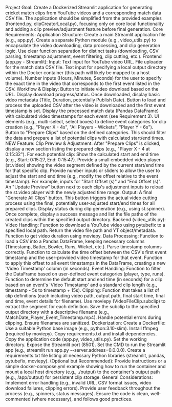 Project Goal: Create a Dockerized Streamlit application for generating cricket match clips from YouTube videos and a corresponding match data CSV file. The application should be simplified from the provided examples (frontend.py, clipCreatorLocal.py), focusing only on core local functionality and adding a clip preview/adjustment feature before final generation.
Core Requirements:
Application Structure:
Create a main Streamlit application file (e.g., app.py).
Create a separate Python module (e.g., video_utils.py) to encapsulate the video downloading, data processing, and clip generation logic.
Use clear function separation for distinct tasks (downloading, CSV parsing, timestamp adjustment, event filtering, clip cutting, etc.).
Frontend (app.py - Streamlit):
Input:
Text input for YouTube video URL.
File uploader for the match data CSV file.
Text input for specifying a local output directory within the Docker container (this path will likely be mapped to a host volume).
Number inputs (Hours, Minutes, Seconds) for the user to specify the exact time in the video that corresponds to the first event listed in the CSV.
Workflow & Display:
Button to initiate video download based on the URL. Display download progress/status.
Once downloaded, display basic video metadata (Title, Duration, potentially Publish Date).
Button to load and process the uploaded CSV after the video is downloaded and the first event timestamp is set.
Display the processed match data (Pandas DataFrame) with calculated video timestamps for each event (see Requirement 3).
UI elements (e.g., multi-select, select boxes) to define event categories for clip creation (e.g., "Player X - 4s", "All Players - Wickets", "Player Y - 6s").
Button to "Prepare Clips" based on the defined categories. This should filter the data and prepare a list of potential clips with calculated start/end times.
NEW Feature: Clip Preview & Adjustment:
After "Prepare Clips" is clicked, display a new section listing the prepared clips (e.g., "Player X - 4 at 0:15:32").
For each potential clip:
Show the calculated start and end time (e.g., Start: 0:15:27, End: 0:15:47).
Provide a small embedded video player (st.video) showing the video segment defined by the current start/end time for that specific clip.
Provide number inputs or sliders to allow the user to adjust the start and end time (e.g., modify the offset relative to the event timestamp). For example, inputs for "Start Offset (s)" and "End Offset (s)".
An "Update Preview" button next to each clip's adjustment inputs to reload the st.video player with the newly adjusted time range.
Output:
A final "Generate All Clips" button. This button triggers the actual video cutting process using the final, potentially user-adjusted start/end times for all prepared clips.
Display status during clip generation (e.g., using st.spinner).
Once complete, display a success message and list the file paths of the created clips within the specified output directory.
Backend (video_utils.py):
Video Handling:
Function to download a YouTube video using pytubefix to a specified local path. Return the video file path and YT object/metadata.
Function to get video duration using moviepy.
Data Processing:
Function to load a CSV into a Pandas DataFrame, keeping necessary columns (Timestamp, Batter, Bowler, Runs, Wicket, etc.). Parse timestamp columns correctly.
Function to calculate the time offset between the CSV's first event timestamp and the user-provided video timestamp for that event.
Function to apply this offset to all event timestamps in the DataFrame, creating a new 'Video Timestamp' column (in seconds).
Event Handling:
Function to filter the DataFrame based on user-defined event categories (player, type, runs).
Function to determine the default start and end time (in seconds) for a clip based on an event's 'Video Timestamp' and a standard clip length (e.g., timestamp - 5s to timestamp + 15s).
Clipping:
Function that takes a list of clip definitions (each including video path, output path, final start time, final end time, event details for filename).
Use moviepy (VideoFileClip.subclip) to extract the segment for each definition.
Save the subclip to the specified output directory with a descriptive filename (e.g., MatchDate_Player_Event_Timestamp.mp4). Handle potential errors during clipping. Ensure filenames are sanitized.
Dockerization:
Create a Dockerfile:
Use a suitable Python base image (e.g., python:3.10-slim).
Install ffmpeg (required by moviepy).
Copy requirements.txt and install dependencies.
Copy the application code (app.py, video_utils.py).
Set the working directory.
Expose the Streamlit port (8501).
Set the CMD to run the Streamlit app (e.g., streamlit run app.py --server.address=0.0.0.0).
Create a requirements.txt file listing all necessary Python libraries (streamlit, pandas, pytubefix, moviepy).
(Optional but Recommended): Provide instructions or a simple docker-compose.yml example showing how to run the container and mount a local host directory (e.g., ./output) to the container's output path (e.g., /app/output) for persistent clip storage.
General Considerations:
Implement error handling (e.g., invalid URL, CSV format issues, video download failures, clipping errors).
Provide user feedback throughout the process (e.g., spinners, status messages).
Ensure the code is clean, well-commented (where necessary), and follows good practices.